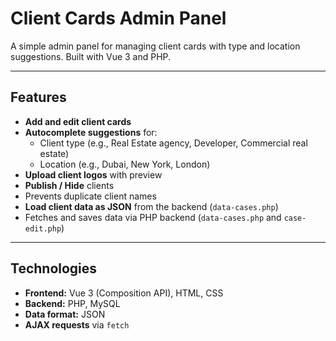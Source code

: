 # Client Cards Admin Panel

A simple admin panel for managing client cards with type and location suggestions. Built with Vue 3 and PHP.

---

## Features

- **Add and edit client cards**
- **Autocomplete suggestions** for:
  - Client type (e.g., Real Estate agency, Developer, Commercial real estate)
  - Location (e.g., Dubai, New York, London)
- **Upload client logos** with preview
- **Publish / Hide** clients
- Prevents duplicate client names
- **Load client data as JSON** from the backend (`data-cases.php`)
- Fetches and saves data via PHP backend (`data-cases.php` and `case-edit.php`)

---

## Technologies

- **Frontend:** Vue 3 (Composition API), HTML, CSS
- **Backend:** PHP, MySQL
- **Data format:** JSON
- **AJAX requests** via `fetch`

